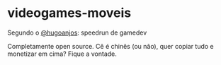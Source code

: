 # videogames-moveis
Segundo o [@hugoanjos](http://github.com/hugoanjos): speedrun de gamedev

Completamente open source. Cê é chinês (ou não), quer copiar tudo e monetizar em cima? Fique a vontade.
